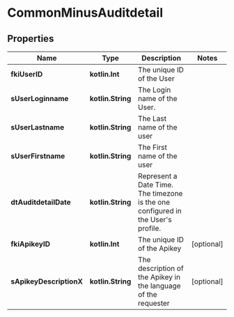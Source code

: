 
# CommonMinusAuditdetail

## Properties
Name | Type | Description | Notes
------------ | ------------- | ------------- | -------------
**fkiUserID** | **kotlin.Int** | The unique ID of the User | 
**sUserLoginname** | **kotlin.String** | The Login name of the User. | 
**sUserLastname** | **kotlin.String** | The Last name of the user | 
**sUserFirstname** | **kotlin.String** | The First name of the user | 
**dtAuditdetailDate** | **kotlin.String** | Represent a Date Time. The timezone is the one configured in the User&#39;s profile. | 
**fkiApikeyID** | **kotlin.Int** | The unique ID of the Apikey |  [optional]
**sApikeyDescriptionX** | **kotlin.String** | The description of the Apikey in the language of the requester |  [optional]



